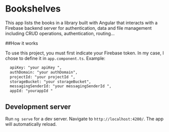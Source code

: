 # Bookshelves

This app lists the books in a library built with Angular that interacts with a Firebase backend server for authentication, data and file management including CRUD operations, authentication, routing…

##How it works

To use this project, you must first indicate your Firebase token.
In my case, I chose to define it in `app.component.ts`.
Example:


 ```diff
   apiKey: "your apiKey ",
   authDomain: "your authDomain",
   projectId: "your projectId ",
   storageBucket: "your storageBucket",
   messagingSenderId: "your messagingSenderId ",
   appId: "yourappId "
 ```


## Development server

Run `ng serve` for a dev server. Navigate to `http://localhost:4200/`. The app will automatically reload.

